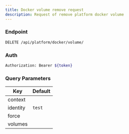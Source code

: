 ```yaml
---
title: Docker volume remove request
description: Request of remove platform docker volume
---
```


### Endpoint

```bash
DELETE /api/platform/docker/volume/
```

### Auth

```bash
Authorization: Bearer ${token}
```

### Query Parameters

| Key | Default |
|-----|---------|
| context |  |
| identity | `test` |
| force |  |
| volumes |  |

